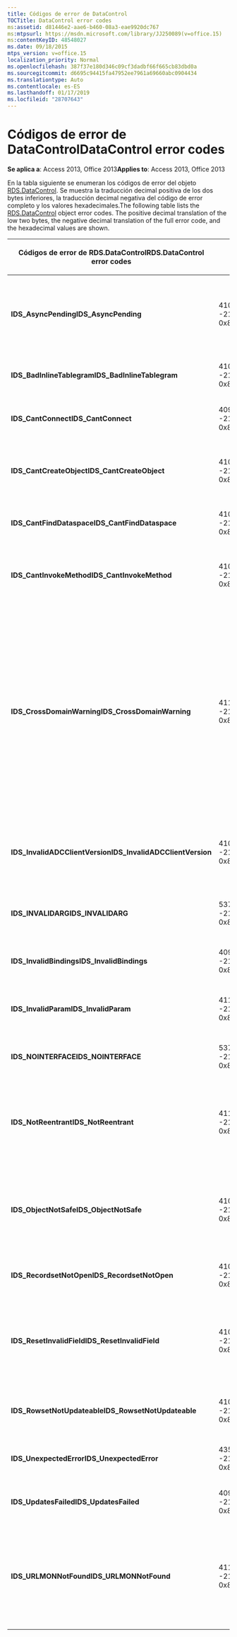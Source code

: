 ```yaml
---
title: Códigos de error de DataControl
TOCTitle: DataControl error codes
ms:assetid: d81446e2-aae6-b460-08a3-eae9920dc767
ms:mtpsurl: https://msdn.microsoft.com/library/JJ250089(v=office.15)
ms:contentKeyID: 48548027
ms.date: 09/18/2015
mtps_version: v=office.15
localization_priority: Normal
ms.openlocfilehash: 387f37e180d346c09cf3dadbf66f665cb83dbd0a
ms.sourcegitcommit: d6695c94415fa47952ee7961a69660abc0904434
ms.translationtype: Auto
ms.contentlocale: es-ES
ms.lasthandoff: 01/17/2019
ms.locfileid: "28707643"
---
```

# <a name="datacontrol-error-codes"></a><span data-ttu-id="d1b39-102">Códigos de error de DataControl</span><span class="sxs-lookup"><span data-stu-id="d1b39-102">DataControl error codes</span></span>


<span data-ttu-id="d1b39-103">**Se aplica a**: Access 2013, Office 2013</span><span class="sxs-lookup"><span data-stu-id="d1b39-103">**Applies to**: Access 2013, Office 2013</span></span>

<span data-ttu-id="d1b39-p101">En la tabla siguiente se enumeran los códigos de error del objeto [RDS.DataControl](datacontrol-object-rds.md). Se muestra la traducción decimal positiva de los dos bytes inferiores, la traducción decimal negativa del código de error completo y los valores hexadecimales.</span><span class="sxs-lookup"><span data-stu-id="d1b39-p101">The following table lists the [RDS.DataControl](datacontrol-object-rds.md) object error codes. The positive decimal translation of the low two bytes, the negative decimal translation of the full error code, and the hexadecimal values are shown.</span></span>

<table>
<colgroup>
<col style="width: 33%" />
<col style="width: 33%" />
<col style="width: 33%" />
</colgroup>
<thead>
<tr class="header">
<th><p><span data-ttu-id="d1b39-106">Códigos de error de RDS.DataControl</span><span class="sxs-lookup"><span data-stu-id="d1b39-106">RDS.DataControl error codes</span></span></p></th>
<th><p><span data-ttu-id="d1b39-107">Número</span><span class="sxs-lookup"><span data-stu-id="d1b39-107">Number</span></span></p></th>
<th><p><span data-ttu-id="d1b39-108">Descripción</span><span class="sxs-lookup"><span data-stu-id="d1b39-108">Description</span></span></p></th>
</tr>
</thead>
<tbody>
<tr class="odd">
<td><p><span data-ttu-id="d1b39-109"><strong>IDS_AsyncPending</strong></span><span class="sxs-lookup"><span data-stu-id="d1b39-109"><strong>IDS_AsyncPending</strong></span></span></p></td>
<td><p><span data-ttu-id="d1b39-110">4107</span><span class="sxs-lookup"><span data-stu-id="d1b39-110">4107</span></span><br />
<span data-ttu-id="d1b39-111">-2146824175</span><span class="sxs-lookup"><span data-stu-id="d1b39-111">-2146824175</span></span><br />
<span data-ttu-id="d1b39-112">0x800A1011</span><span class="sxs-lookup"><span data-stu-id="d1b39-112">0x800A1011</span></span></p></td>
<td><p><span data-ttu-id="d1b39-113">No se puede efectuar la operación con una operación asíncrona pendiente.</span><span class="sxs-lookup"><span data-stu-id="d1b39-113">Operation cannot be performed while async operation is pending.</span></span></p></td>
</tr>
<tr class="even">
<td><p><span data-ttu-id="d1b39-114"><strong>IDS_BadInlineTablegram</strong></span><span class="sxs-lookup"><span data-stu-id="d1b39-114"><strong>IDS_BadInlineTablegram</strong></span></span></p></td>
<td><p><span data-ttu-id="d1b39-115">4105</span><span class="sxs-lookup"><span data-stu-id="d1b39-115">4105</span></span><br />
<span data-ttu-id="d1b39-116">-2146824183</span><span class="sxs-lookup"><span data-stu-id="d1b39-116">-2146824183</span></span><br />
<span data-ttu-id="d1b39-117">0x800A1009</span><span class="sxs-lookup"><span data-stu-id="d1b39-117">0x800A1009</span></span></p></td>
<td><p><span data-ttu-id="d1b39-118">Tablegram en línea no válido.</span><span class="sxs-lookup"><span data-stu-id="d1b39-118">Bad inline tablegram.</span></span></p></td>
</tr>
<tr class="odd">
<td><p><span data-ttu-id="d1b39-119"><strong>IDS_CantConnect</strong></span><span class="sxs-lookup"><span data-stu-id="d1b39-119"><strong>IDS_CantConnect</strong></span></span></p></td>
<td><p><span data-ttu-id="d1b39-120">4099</span><span class="sxs-lookup"><span data-stu-id="d1b39-120">4099</span></span><br />
<span data-ttu-id="d1b39-121">-2146824189</span><span class="sxs-lookup"><span data-stu-id="d1b39-121">-2146824189</span></span><br />
<span data-ttu-id="d1b39-122">0x800A1003</span><span class="sxs-lookup"><span data-stu-id="d1b39-122">0x800A1003</span></span></p></td>
<td><p><span data-ttu-id="d1b39-123">No se puede conectar al servidor.</span><span class="sxs-lookup"><span data-stu-id="d1b39-123">Cannot connect to server.</span></span></p></td>
</tr>
<tr class="even">
<td><p><span data-ttu-id="d1b39-124"><strong>IDS_CantCreateObject</strong></span><span class="sxs-lookup"><span data-stu-id="d1b39-124"><strong>IDS_CantCreateObject</strong></span></span></p></td>
<td><p><span data-ttu-id="d1b39-125">4100</span><span class="sxs-lookup"><span data-stu-id="d1b39-125">4100</span></span><br />
<span data-ttu-id="d1b39-126">-2146824188</span><span class="sxs-lookup"><span data-stu-id="d1b39-126">-2146824188</span></span><br />
<span data-ttu-id="d1b39-127">0x800A1004</span><span class="sxs-lookup"><span data-stu-id="d1b39-127">0x800A1004</span></span></p></td>
<td><p><span data-ttu-id="d1b39-128">No se puede crear el objeto de negocios.</span><span class="sxs-lookup"><span data-stu-id="d1b39-128">Business object cannot be created.</span></span></p></td>
</tr>
<tr class="odd">
<td><p><span data-ttu-id="d1b39-129"><strong>IDS_CantFindDataspace</strong></span><span class="sxs-lookup"><span data-stu-id="d1b39-129"><strong>IDS_CantFindDataspace</strong></span></span></p></td>
<td><p><span data-ttu-id="d1b39-130">4102</span><span class="sxs-lookup"><span data-stu-id="d1b39-130">4102</span></span><br />
<span data-ttu-id="d1b39-131">-2146824186</span><span class="sxs-lookup"><span data-stu-id="d1b39-131">-2146824186</span></span><br />
<span data-ttu-id="d1b39-132">0x800A1006</span><span class="sxs-lookup"><span data-stu-id="d1b39-132">0x800A1006</span></span></p></td>
<td><p><span data-ttu-id="d1b39-133">La propiedad Dataspace no es válida.</span><span class="sxs-lookup"><span data-stu-id="d1b39-133">Dataspace property is not valid.</span></span></p></td>
</tr>
<tr class="even">
<td><p><span data-ttu-id="d1b39-134"><strong>IDS_CantInvokeMethod</strong></span><span class="sxs-lookup"><span data-stu-id="d1b39-134"><strong>IDS_CantInvokeMethod</strong></span></span></p></td>
<td><p><span data-ttu-id="d1b39-135">4101</span><span class="sxs-lookup"><span data-stu-id="d1b39-135">4101</span></span><br />
<span data-ttu-id="d1b39-136">-2146824187</span><span class="sxs-lookup"><span data-stu-id="d1b39-136">-2146824187</span></span><br />
<span data-ttu-id="d1b39-137">0x800A1005</span><span class="sxs-lookup"><span data-stu-id="d1b39-137">0x800A1005</span></span></p></td>
<td><p><span data-ttu-id="d1b39-138">No se puede invocar el método en el objeto de negocios.</span><span class="sxs-lookup"><span data-stu-id="d1b39-138">Method cannot be invoked on business object.</span></span></p></td>
</tr>
<tr class="odd">
<td><p><span data-ttu-id="d1b39-139"><strong>IDS_CrossDomainWarning</strong></span><span class="sxs-lookup"><span data-stu-id="d1b39-139"><strong>IDS_CrossDomainWarning</strong></span></span></p></td>
<td><p><span data-ttu-id="d1b39-140">4112</span><span class="sxs-lookup"><span data-stu-id="d1b39-140">4112</span></span><br />
<span data-ttu-id="d1b39-141">-2146824170</span><span class="sxs-lookup"><span data-stu-id="d1b39-141">-2146824170</span></span><br />
<span data-ttu-id="d1b39-142">0x800A1016</span><span class="sxs-lookup"><span data-stu-id="d1b39-142">0x800A1016</span></span></p></td>
<td><p><span data-ttu-id="d1b39-143">Esta página obtiene acceso a datos en otro dominio.</span><span class="sxs-lookup"><span data-stu-id="d1b39-143">This page accesses data on another domain.</span></span> <span data-ttu-id="d1b39-144">¿Desea permitir esto?</span><span class="sxs-lookup"><span data-stu-id="d1b39-144">Do you want to allow this?</span></span> <span data-ttu-id="d1b39-145">Para evitar este mensaje en Internet Explorer, puede agregar un sitio Web seguro a la zona Sitios de confianza en la ficha <strong>seguridad</strong> del cuadro de diálogo <strong>Opciones de Internet</strong> .</span><span class="sxs-lookup"><span data-stu-id="d1b39-145">To avoid this message in Internet Explorer, you can add a secure website to your Trusted Sites zone on the <strong>Security</strong> tab of the <strong>Internet Options</strong> dialog box.</span></span></p></td>
</tr>
<tr class="even">
<td><p><span data-ttu-id="d1b39-146"><strong>IDS_InvalidADCClientVersion</strong></span><span class="sxs-lookup"><span data-stu-id="d1b39-146"><strong>IDS_InvalidADCClientVersion</strong></span></span></p></td>
<td><p><span data-ttu-id="d1b39-147">4106</span><span class="sxs-lookup"><span data-stu-id="d1b39-147">4106</span></span><br />
<span data-ttu-id="d1b39-148">-2146824176</span><span class="sxs-lookup"><span data-stu-id="d1b39-148">-2146824176</span></span><br />
<span data-ttu-id="d1b39-149">0x800A1010</span><span class="sxs-lookup"><span data-stu-id="d1b39-149">0x800A1010</span></span></p></td>
<td><p><span data-ttu-id="d1b39-150">Versión de cliente de RDS no válida, El cliente es más reciente que el servidor.</span><span class="sxs-lookup"><span data-stu-id="d1b39-150">Invalid RDS Client Version — Client is newer than server.</span></span></p></td>
</tr>
<tr class="odd">
<td><p><span data-ttu-id="d1b39-151"><strong>IDS_INVALIDARG</strong></span><span class="sxs-lookup"><span data-stu-id="d1b39-151"><strong>IDS_INVALIDARG</strong></span></span></p></td>
<td><p><span data-ttu-id="d1b39-152">5376</span><span class="sxs-lookup"><span data-stu-id="d1b39-152">5376</span></span><br />
<span data-ttu-id="d1b39-153">-2147019520</span><span class="sxs-lookup"><span data-stu-id="d1b39-153">-2147019520</span></span><br />
<span data-ttu-id="d1b39-154">0x80071500</span><span class="sxs-lookup"><span data-stu-id="d1b39-154">0x80071500</span></span></p></td>
<td><p><span data-ttu-id="d1b39-155">Uno o más argumentos no son válidos.</span><span class="sxs-lookup"><span data-stu-id="d1b39-155">One or more arguments are invalid.</span></span></p></td>
</tr>
<tr class="even">
<td><p><span data-ttu-id="d1b39-156"><strong>IDS_InvalidBindings</strong></span><span class="sxs-lookup"><span data-stu-id="d1b39-156"><strong>IDS_InvalidBindings</strong></span></span></p></td>
<td><p><span data-ttu-id="d1b39-157">4097</span><span class="sxs-lookup"><span data-stu-id="d1b39-157">4097</span></span><br />
<span data-ttu-id="d1b39-158">-2146824191</span><span class="sxs-lookup"><span data-stu-id="d1b39-158">-2146824191</span></span><br />
<span data-ttu-id="d1b39-159">0x800A1001</span><span class="sxs-lookup"><span data-stu-id="d1b39-159">0x800A1001</span></span></p></td>
<td><p><span data-ttu-id="d1b39-160">Error en la propiedad de enlaces.</span><span class="sxs-lookup"><span data-stu-id="d1b39-160">Error in bindings property.</span></span></p></td>
</tr>
<tr class="odd">
<td><p><span data-ttu-id="d1b39-161"><strong>IDS_InvalidParam</strong></span><span class="sxs-lookup"><span data-stu-id="d1b39-161"><strong>IDS_InvalidParam</strong></span></span></p></td>
<td><p><span data-ttu-id="d1b39-162">4110</span><span class="sxs-lookup"><span data-stu-id="d1b39-162">4110</span></span><br />
<span data-ttu-id="d1b39-163">-2146824172</span><span class="sxs-lookup"><span data-stu-id="d1b39-163">-2146824172</span></span><br />
<span data-ttu-id="d1b39-164">0x800A1014</span><span class="sxs-lookup"><span data-stu-id="d1b39-164">0x800A1014</span></span></p></td>
<td><p><span data-ttu-id="d1b39-165">Uno o más argumentos no son válidos.</span><span class="sxs-lookup"><span data-stu-id="d1b39-165">One or more arguments are invalid.</span></span></p></td>
</tr>
<tr class="even">
<td><p><span data-ttu-id="d1b39-166"><strong>IDS_NOINTERFACE</strong></span><span class="sxs-lookup"><span data-stu-id="d1b39-166"><strong>IDS_NOINTERFACE</strong></span></span></p></td>
<td><p><span data-ttu-id="d1b39-167">5377</span><span class="sxs-lookup"><span data-stu-id="d1b39-167">5377</span></span><br />
<span data-ttu-id="d1b39-168">-2147019519</span><span class="sxs-lookup"><span data-stu-id="d1b39-168">-2147019519</span></span><br />
<span data-ttu-id="d1b39-169">0x80071501</span><span class="sxs-lookup"><span data-stu-id="d1b39-169">0x80071501</span></span></p></td>
<td><p><span data-ttu-id="d1b39-170">Interfaz no compatible.</span><span class="sxs-lookup"><span data-stu-id="d1b39-170">No such interface is supported.</span></span></p></td>
</tr>
<tr class="odd">
<td><p><span data-ttu-id="d1b39-171"><strong>IDS_NotReentrant</strong></span><span class="sxs-lookup"><span data-stu-id="d1b39-171"><strong>IDS_NotReentrant</strong></span></span></p></td>
<td><p><span data-ttu-id="d1b39-172">4111</span><span class="sxs-lookup"><span data-stu-id="d1b39-172">4111</span></span><br />
<span data-ttu-id="d1b39-173">-2146824171</span><span class="sxs-lookup"><span data-stu-id="d1b39-173">-2146824171</span></span><br />
<span data-ttu-id="d1b39-174">0x800A1015</span><span class="sxs-lookup"><span data-stu-id="d1b39-174">0x800A1015</span></span></p></td>
<td><p><span data-ttu-id="d1b39-175">La petición no se puede ejecutar mientras el controlador de eventos esté procesando.</span><span class="sxs-lookup"><span data-stu-id="d1b39-175">Request cannot be executed while the event handler is still processing.</span></span></p></td>
</tr>
<tr class="even">
<td><p><span data-ttu-id="d1b39-176"><strong>IDS_ObjectNotSafe</strong></span><span class="sxs-lookup"><span data-stu-id="d1b39-176"><strong>IDS_ObjectNotSafe</strong></span></span></p></td>
<td><p><span data-ttu-id="d1b39-177">4103</span><span class="sxs-lookup"><span data-stu-id="d1b39-177">4103</span></span><br />
<span data-ttu-id="d1b39-178">-2146824185</span><span class="sxs-lookup"><span data-stu-id="d1b39-178">-2146824185</span></span><br />
<span data-ttu-id="d1b39-179">0x800A1007</span><span class="sxs-lookup"><span data-stu-id="d1b39-179">0x800A1007</span></span></p></td>
<td><p><span data-ttu-id="d1b39-180">La configuración de seguridad de este equipo prohíbe la creación de objetos de negocio.</span><span class="sxs-lookup"><span data-stu-id="d1b39-180">Safety settings on this computer prohibit creation of business object.</span></span></p></td>
</tr>
<tr class="odd">
<td><p><span data-ttu-id="d1b39-181"><strong>IDS_RecordsetNotOpen</strong></span><span class="sxs-lookup"><span data-stu-id="d1b39-181"><strong>IDS_RecordsetNotOpen</strong></span></span></p></td>
<td><p><span data-ttu-id="d1b39-182">4109</span><span class="sxs-lookup"><span data-stu-id="d1b39-182">4109</span></span><br />
<span data-ttu-id="d1b39-183">-2146824173</span><span class="sxs-lookup"><span data-stu-id="d1b39-183">-2146824173</span></span><br />
<span data-ttu-id="d1b39-184">0x800A1013</span><span class="sxs-lookup"><span data-stu-id="d1b39-184">0x800A1013</span></span></p></td>
<td><p><span data-ttu-id="d1b39-185"><strong>Recordset</strong> no abierto.</span><span class="sxs-lookup"><span data-stu-id="d1b39-185"><strong>Recordset</strong> is not open.</span></span></p></td>
</tr>
<tr class="even">
<td><p><span data-ttu-id="d1b39-186"><strong>IDS_ResetInvalidField</strong></span><span class="sxs-lookup"><span data-stu-id="d1b39-186"><strong>IDS_ResetInvalidField</strong></span></span></p></td>
<td><p><span data-ttu-id="d1b39-187">4108</span><span class="sxs-lookup"><span data-stu-id="d1b39-187">4108</span></span><br />
<span data-ttu-id="d1b39-188">-2146824174</span><span class="sxs-lookup"><span data-stu-id="d1b39-188">-2146824174</span></span><br />
<span data-ttu-id="d1b39-189">0x800A1012</span><span class="sxs-lookup"><span data-stu-id="d1b39-189">0x800A1012</span></span></p></td>
<td><p><span data-ttu-id="d1b39-190">La columna especificada en <strong>SortColumn</strong> o <strong>FilterColumn</strong> no existe.</span><span class="sxs-lookup"><span data-stu-id="d1b39-190">Column specified in <strong>SortColumn</strong> or <strong>FilterColumn</strong> does not exist.</span></span></p></td>
</tr>
<tr class="odd">
<td><p><span data-ttu-id="d1b39-191"><strong>IDS_RowsetNotUpdateable</strong></span><span class="sxs-lookup"><span data-stu-id="d1b39-191"><strong>IDS_RowsetNotUpdateable</strong></span></span></p></td>
<td><p><span data-ttu-id="d1b39-192">4104</span><span class="sxs-lookup"><span data-stu-id="d1b39-192">4104</span></span><br />
<span data-ttu-id="d1b39-193">-2146824184</span><span class="sxs-lookup"><span data-stu-id="d1b39-193">-2146824184</span></span><br />
<span data-ttu-id="d1b39-194">0x800A1008</span><span class="sxs-lookup"><span data-stu-id="d1b39-194">0x800A1008</span></span></p></td>
<td><p><span data-ttu-id="d1b39-195">No se puede actualizar el conjunto de filas.</span><span class="sxs-lookup"><span data-stu-id="d1b39-195">Rowset not updateable.</span></span></p></td>
</tr>
<tr class="even">
<td><p><span data-ttu-id="d1b39-196"><strong>IDS_UnexpectedError</strong></span><span class="sxs-lookup"><span data-stu-id="d1b39-196"><strong>IDS_UnexpectedError</strong></span></span></p></td>
<td><p><span data-ttu-id="d1b39-197">4351</span><span class="sxs-lookup"><span data-stu-id="d1b39-197">4351</span></span><br />
<span data-ttu-id="d1b39-198">-2146823937</span><span class="sxs-lookup"><span data-stu-id="d1b39-198">-2146823937</span></span><br />
<span data-ttu-id="d1b39-199">0x800A10FF</span><span class="sxs-lookup"><span data-stu-id="d1b39-199">0x800A10FF</span></span></p></td>
<td><p><span data-ttu-id="d1b39-200">Error inesperado.</span><span class="sxs-lookup"><span data-stu-id="d1b39-200">Unexpected error.</span></span></p></td>
</tr>
<tr class="odd">
<td><p><span data-ttu-id="d1b39-201"><strong>IDS_UpdatesFailed</strong></span><span class="sxs-lookup"><span data-stu-id="d1b39-201"><strong>IDS_UpdatesFailed</strong></span></span></p></td>
<td><p><span data-ttu-id="d1b39-202">4098</span><span class="sxs-lookup"><span data-stu-id="d1b39-202">4098</span></span><br />
<span data-ttu-id="d1b39-203">-2146824190</span><span class="sxs-lookup"><span data-stu-id="d1b39-203">-2146824190</span></span><br />
<span data-ttu-id="d1b39-204">0x800A1002</span><span class="sxs-lookup"><span data-stu-id="d1b39-204">0x800A1002</span></span></p></td>
<td><p><span data-ttu-id="d1b39-205">No se puede actualizar la base de datos.</span><span class="sxs-lookup"><span data-stu-id="d1b39-205">Unable to update database.</span></span></p></td>
</tr>
<tr class="even">
<td><p><span data-ttu-id="d1b39-206"><strong>IDS_URLMONNotFound</strong></span><span class="sxs-lookup"><span data-stu-id="d1b39-206"><strong>IDS_URLMONNotFound</strong></span></span></p></td>
<td><p><span data-ttu-id="d1b39-207">4119</span><span class="sxs-lookup"><span data-stu-id="d1b39-207">4119</span></span><br />
<span data-ttu-id="d1b39-208">-2146824169</span><span class="sxs-lookup"><span data-stu-id="d1b39-208">-2146824169</span></span><br />
<span data-ttu-id="d1b39-209">0x800A1017</span><span class="sxs-lookup"><span data-stu-id="d1b39-209">0x800A1017</span></span></p></td>
<td><p><span data-ttu-id="d1b39-210">La propiedad <strong>URL</strong> de DataControl necesita el archivo del sistema Urlmon.dll, pero no se puede encontrar.</span><span class="sxs-lookup"><span data-stu-id="d1b39-210">DataControl <strong>URL</strong> property requires the system file Urlmon.dll, which cannot be found.</span></span></p></td>
</tr>
</tbody>
</table>

